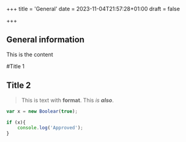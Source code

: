 +++
title = 'General'
date = 2023-11-04T21:57:28+01:00
draft = false

+++

## General information 

This is the content 

#Title 1
## Title 2

>This is text with **format**. This *is* ***also***.


```javascript
var x = new Boolear(true);

if (x){
    console.log('Approved');
}
```
